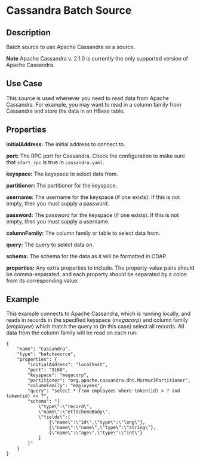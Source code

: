 # Cassandra Batch Source


Description
-----------
Batch source to use Apache Cassandra as a source.

**Note** Apache Cassandra v. 2.1.0 is currently the only supported version of Apache Cassandra.


Use Case
--------
This source is used whenever you need to read data from Apache Cassandra.
For example, you may want to read in a column family from Cassandra
and store the data in an HBase table.


Properties
----------
**initialAddress:** The initial address to connect to.

**port:** The RPC port for Cassandra.
Check the configuration to make sure that ``start_rpc`` is true in ``cassandra.yaml``.

**keyspace:** The keyspace to select data from.

**partitioner:** The partitioner for the keyspace.

**username:** The username for the keyspace (if one exists).
If this is not empty, then you must supply a password.

**password:** The password for the keyspace (if one exists).
If this is not empty, then you must supply a username.

**columnFamily:** The column family or table to select data from.

**query:** The query to select data on.

**schema:** The schema for the data as it will be formatted in CDAP.

**properties:** Any extra properties to include. The property-value pairs should be comma-separated,
and each property should be separated by a colon from its corresponding value.


Example
-------
This example connects to Apache Cassandra, which is running locally, and reads in records in the
specified keyspace (*megacorp*) and column family (*employee*) which match the query to (in this case) select all records.
All data from the column family will be read on each run:

    {
        "name": "Cassandra",
        "type": "batchsource",
        "properties": {
            "initialAddress": "localhost",
            "port": "9160",
            "keyspace": "megacorp",
            "partitioner": "org.apache.cassandra.dht.Murmur3Partitioner",
            "columnFamily": "employees",
            "query": "select * from employees where token(id) > ? and token(id) <= ?",
            "schema": "{
                \"type\":\"record\",
                \"name\":\"etlSchemaBody\",
                \"fields\":[
                    {\"name\":\"id\",\"type\":\"long\"},
                    {\"name\":\"name\",\"type\":\"string\"},
                    {\"name\":\"age\",\"type\":\"int\"}
                ]
            }"
        }
    }
